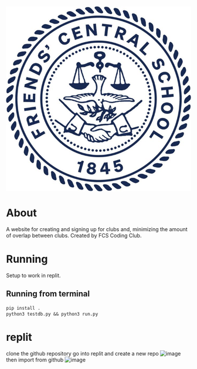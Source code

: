 
![place holder image maybe](https://github.com/FCS-Coding-Club/FCS-ClubHub/blob/main/app/static/img/FCS_Logo.jpeg?raw=true)
<!-- image mostly to make the readme look less empty -->
# About
A website for creating and signing up for clubs and, minimizing the amount of overlap between clubs. Created by FCS Coding Club.

# Running
Setup to work in replit.
## Running from terminal
```
pip install .
python3 testdb.py && python3 run.py
```
# replit
clone the github repository
go into replit and create a new repo
![image](https://user-images.githubusercontent.com/64783657/144875955-3a5613af-7e64-446c-a882-936dfa660d40.png)
then import from github
![image](https://user-images.githubusercontent.com/64783657/144876783-cbe464e9-ffd9-47af-b0dc-0db2d061040c.png)
